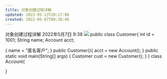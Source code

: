 ```yaml
---
title: 对象创建过程详解
updated: 2022-05-13T20:17:08
created: 2022-05-07T09:38:46
---
```


对象创建过程详解
2022年5月7日
9:38
![](C:\Users\82609\AppData\Local\Temp\Java\pandoc/media/image1.png)
public class Customer{
int id = 1001;
String name;
Account acct;

{
name = "匿名客户";
}
public Customer(){
acct = new Account();
}
public static void main(String\[\] args) {
Customer cust = new Customer();
}
}
class Account{

}
